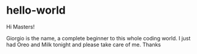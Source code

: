 # hello-world

Hi Masters!

Giorgio is the name, a complete beginner to this whole coding world. I just had Oreo and Milk tonight and please take care of me. Thanks
